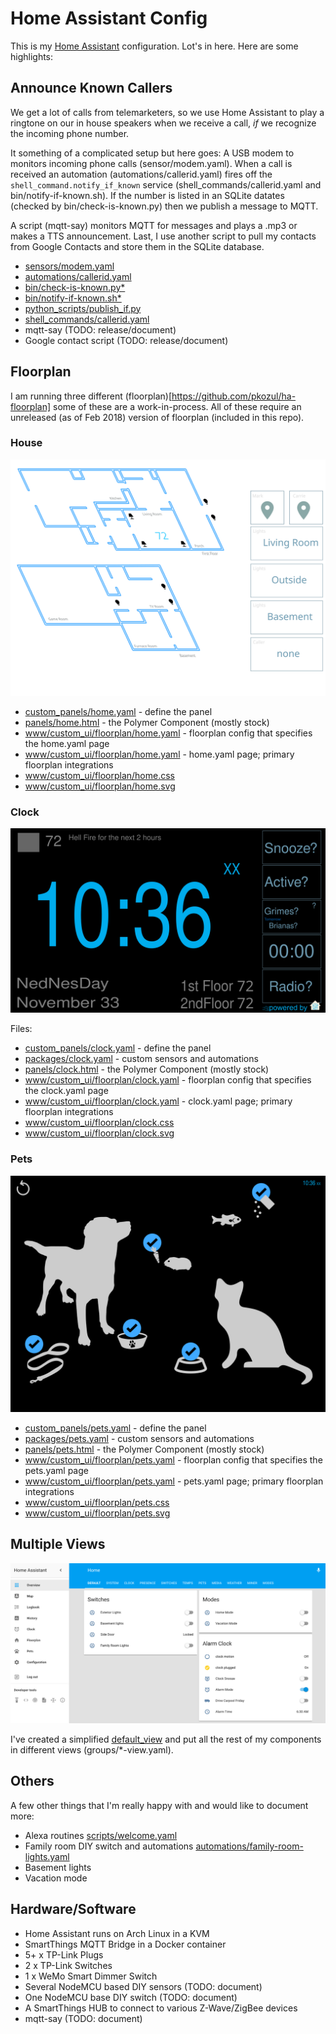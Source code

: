 # Home Assistant Config

This is my [Home Assistant](https://home-assistant.io/) configuration. Lot's in
here. Here are some highlights:

## Announce Known Callers

We get a lot of calls from telemarketers, so we use Home Assistant to play a
ringtone on our in house speakers when we receive a call, *if* we recognize
the incoming phone number.

It something of a complicated setup but here goes: A USB modem to monitors
incoming phone calls (sensor/modem.yaml).  When a call is received an
automation (automations/callerid.yaml) fires off the
`shell_command.notify_if_known` service (shell\_commands/callerid.yaml and
bin/notify-if-known.sh). If the number is listed in an SQLite datates (checked
by bin/check-is-known.py) then we publish a message to MQTT.

A script (mqtt-say) monitors MQTT for messages and plays a .mp3 or makes a TTS
announcement. Last, I use another script to pull my contacts from Google
Contacts and store them in the SQLite database.

- [sensors/modem.yaml](sensors/modem.yaml)
- [automations/callerid.yaml](automations/callerid.yaml)
- [bin/check-is-known.py*](bin/check-is-known.py*)
- [bin/notify-if-known.sh*](bin/notify-if-known.sh*)
- [python_scripts/publish_if.py](python_scripts/publish_if.py)
- [shell_commands/callerid.yaml](shell_commands/callerid.yaml)
- mqtt-say (TODO: release/document)
- Google contact script (TODO: release/document)

## Floorplan

I am running three different (floorplan)[https://github.com/pkozul/ha-floorplan]
some of these are a work-in-process. All of these require an unreleased (as of
Feb 2018) version of floorplan (included in this repo).

### House

![HousePlan](./www/custom_ui/floorplan/home.svg)

- [custom_panels/home.yaml](custom_panels/home.yaml) - define the panel
- [panels/home.html](panels/home.html) - the Polymer Component (mostly
  stock)
- [www/custom_ui/floorplan/home.yaml](www/custom_ui/floorplan/floorhome.yaml) - floorplan
  config that specifies the home.yaml page
- [www/custom_ui/floorplan/home.yaml](www/custom_ui/floorplan/home.yaml) -
  home.yaml page; primary floorplan integrations
- [www/custom_ui/floorplan/home.css](www/custom_ui/floorplan/home.css)
- [www/custom_ui/floorplan/home.svg](www/custom_ui/floorplan/home.svg)

### Clock

![Clock](./www/custom_ui/floorplan/clock.svg)

Files:

- [custom_panels/clock.yaml](custom_panels/clock.yaml) - define the panel
- [packages/clock.yaml](packages/clock.yaml) - custom sensors and automations
- [panels/clock.html](panels/clock.html) - the Polymer Component (mostly
  stock)
- [www/custom_ui/floorplan/clock.yaml](www/custom_ui/floorplan/floorclock.yaml) - floorplan
  config that specifies the clock.yaml page
- [www/custom_ui/floorplan/clock.yaml](www/custom_ui/floorplan/clock.yaml) -
  clock.yaml page; primary floorplan integrations
- [www/custom_ui/floorplan/clock.css](www/custom_ui/floorplan/clock.css)
- [www/custom_ui/floorplan/clock.svg](www/custom_ui/floorplan/clock.svg)

### Pets

![Pets](./www/custom_ui/floorplan/pets.svg)

- [custom_panels/pets.yaml](custom_panels/pets.yaml) - define the panel
- [packages/pets.yaml](packages/pets.yaml) - custom sensors and automations
- [panels/pets.html](panels/pets.html) - the Polymer Component (mostly
  stock)
- [www/custom_ui/floorplan/pets.yaml](www/custom_ui/floorplan/floorpets.yaml) - floorplan
  config that specifies the pets.yaml page
- [www/custom_ui/floorplan/pets.yaml](www/custom_ui/floorplan/pets.yaml) -
  pets.yaml page; primary floorplan integrations
- [www/custom_ui/floorplan/pets.css](www/custom_ui/floorplan/pets.css)
- [www/custom_ui/floorplan/pets.svg](www/custom_ui/floorplan/pets.svg)

## Multiple Views

![Default View](./docs/hass-default-view.png)

I've created a simplified [default_view](groups/default-view.yaml) and put all
the rest of my components in different views (groups/\*<name>-view.yaml).

## Others

A few other things that I'm really happy with and would like to document more:

- Alexa routines [scripts/welcome.yaml](scripts/welcome.yaml)
- Family room DIY switch and automations
  [automations/family-room-lights.yaml](automations/family-room-lights.yaml)
- Basement lights
- Vacation mode

## Hardware/Software

- Home Assistant runs on Arch Linux in a KVM 
- SmartThings MQTT Bridge in a Docker container
- 5+ x TP-Link Plugs
- 2 x TP-Link Switches
- 1 x WeMo Smart Dimmer Switch
- Several NodeMCU based DIY sensors (TODO: document)
- One NodeMCU base DIY switch (TODO: document)
- A SmartThings HUB to connect to various Z-Wave/ZigBee devices 
- mqtt-say (TODO: document)

